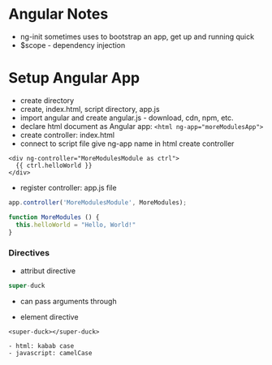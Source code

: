 # Angular Notes

- ng-init sometimes uses to bootstrap an app, get up and running quick
- $scope - dependency injection

# Setup Angular App
- create directory
- create, index.html, script directory, app.js
- import angular and create angular.js - download, cdn, npm, etc.
- declare html document as Angular app:
`<html ng-app="moreModulesApp">`
- create controller: index.html
- connect to script file
give ng-app name in html
create controller


```
<div ng-controller="MoreModulesModule as ctrl">
  {{ ctrl.helloWorld }}
</div>
```

- register controller: app.js file

```javascript
app.controller('MoreModulesModule', MoreModules);

function MoreModules () {
  this.helloWorld = "Hello, World!"
}
```


### Directives
- attribut directive
```javascript
super-duck
```
  - can pass arguments through

- element directive
```
<super-duck></super-duck>

- html: kabab case
- javascript: camelCase
